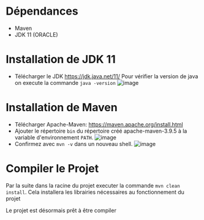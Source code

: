 # Dépendances
* Maven
* JDK 11 (ORACLE)

# Installation de JDK 11
* Télécharger le JDK https://jdk.java.net/11/
Pour vérifier la version de java on execute la commande `java -version`
![image](https://github.com/youtus/Back/assets/83721477/a063a0ff-8360-4252-bb89-e18de607613e)

# Installation de Maven
* Télécharger Apache-Maven: https://maven.apache.org/install.html
* Ajouter le répertoire `bin` du répertoire créé apache-maven-3.9.5 à la variable d'environnement `PATH`.
![image](https://github.com/youtus/Back/assets/83721477/0ada9e06-1ac2-4547-b8a3-25c431876775)
* Confirmez avec `mvn -v` dans un nouveau shell.
  ![image](https://github.com/youtus/Back/assets/83721477/c8e42c5d-2fb3-475b-a7c4-91d63414a5f1)

# Compiler le Projet
Par la suite dans la racine du projet executer la commande `mvn clean install`. Cela installera les librairies nécessaires au fonctionnement du projet

Le projet est désormais prêt à être compiler

